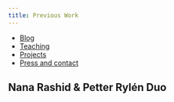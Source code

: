 ```yaml
---
title: Previous Work
---
```


<nav id="newnav">
               <ul id="flexnav">
                   <a class="navbutton " href="https://pletter.github.io/pianopetter.com/"><li class="colorett"><span class="navbuttontext">Blog</span></li></a>
                   <a class="navbutton" href="https://pletter.github.io/pianopetter.com/teaching"><li class="colortva"><span class="navbuttontext">Teaching</span></li></a>
                   <a class="navbutton active" href="https://pletter.github.io/pianopetter.com/previouswork"><li class="colorfem"><span class="navbuttontext">Projects</span></li></a>
                   <a class="navbutton" href="https://pletter.github.io/pianopetter.com/contactandpress"><li class="colorfyra"><span class="navbuttontext">Press and contact</span></li></a>
               </ul>
           </nav>

<h2>
Nana Rashid & Petter Rylén Duo 
</h2>
